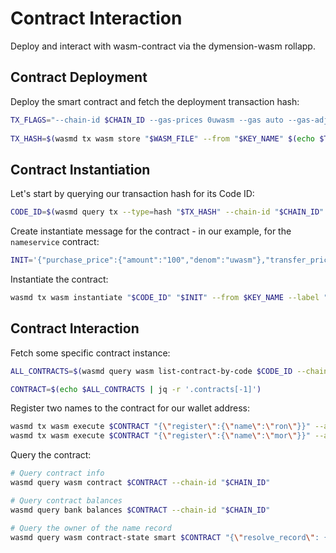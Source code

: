 # Contract Interaction
Deploy and interact with wasm-contract via the dymension-wasm rollapp.

## Contract Deployment
Deploy the smart contract and fetch the deployment transaction hash:
```sh
TX_FLAGS="--chain-id $CHAIN_ID --gas-prices 0uwasm --gas auto --gas-adjustment=1.1"
  
TX_HASH=$(wasmd tx wasm store "$WASM_FILE" --from "$KEY_NAME" $(echo $TX_FLAGS) --output json -y | jq -r '.txhash') 
```

## Contract Instantiation
Let's start by querying our transaction hash for its Code ID:
```sh
CODE_ID=$(wasmd query tx --type=hash "$TX_HASH" --chain-id "$CHAIN_ID" --output json | jq -r '.logs[0].events[-1].attributes[0].value')
```
Create instantiate message for the contract - in our example, for the `nameservice` contract:
```sh
INIT='{"purchase_price":{"amount":"100","denom":"uwasm"},"transfer_price":{"amount":"999","denom":"uwasm"}}'
```
Instantiate the contract:
```sh
wasmd tx wasm instantiate "$CODE_ID" "$INIT" --from $KEY_NAME --label "name service" $(echo $TX_FLAGS) -y --no-admin
```

## Contract Interaction
Fetch some specific contract instance:
```sh
ALL_CONTRACTS=$(wasmd query wasm list-contract-by-code $CODE_ID --chain-id "$CHAIN_ID" --output json)

CONTRACT=$(echo $ALL_CONTRACTS | jq -r '.contracts[-1]')
```
Register two names to the contract for our wallet address:
```sh
wasmd tx wasm execute $CONTRACT "{\"register\":{\"name\":\"ron\"}}" --amount 100uwasm --from $KEY_NAME $(echo $TX_FLAGS) -y
wasmd tx wasm execute $CONTRACT "{\"register\":{\"name\":\"mor\"}}" --amount 100uwasm --from $KEY_NAME $(echo $TX_FLAGS) -y
```
Query the contract:
```sh
# Query contract info
wasmd query wasm contract $CONTRACT --chain-id "$CHAIN_ID"

# Query contract balances
wasmd query bank balances $CONTRACT --chain-id "$CHAIN_ID"

# Query the owner of the name record
wasmd query wasm contract-state smart $CONTRACT "{\"resolve_record\": {\"name\": \"ron\"}}" --chain-id "$CHAIN_ID" --output json
```
